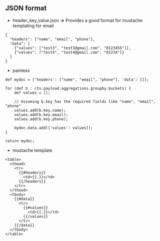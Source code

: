 ## JSON format
- header_key_value.json => Provides a good format for mustache templating for email

```
{
  "headers": ["name", "email", "phone"],
  "data": [
    {"values": ["test3", "test3@gmail.com", "0123455"]},
    {"values": ["test4", "test4@gmail.com", "01234"]}
  ]
}
```

- painless
```
def mydoc = ['headers': ["name", "email", "phone"], 'data': []];

for (def b : ctx.payload.aggregations.groupby.buckets) {
    def values = [];
    
    // Assuming b.key has the required fields like "name", "email", "phone"
    values.add(b.key.name);
    values.add(b.key.email);
    values.add(b.key.phone);

    mydoc.data.add(['values': values]);
}

return mydoc;

```

- mustache template

```
<table>
  <thead>
    <tr>
      {{#headers}}
        <td>{{.}}</td>
      {{/headers}}
    </tr>
  </thead>
  <tbody>
    {{#data}}
      <tr>
        {{#values}}
          <td>{{.}}</td>
        {{/values}}
      </tr>
    {{/data}}
  </tbody>
</table>

```
